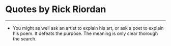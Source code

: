 # Quotes by Rick Riordan

---

- You might as well ask an artist to explain his art, or ask a poet to explain his poem. It defeats the purpose. The meaning is only clear thorough the search.
